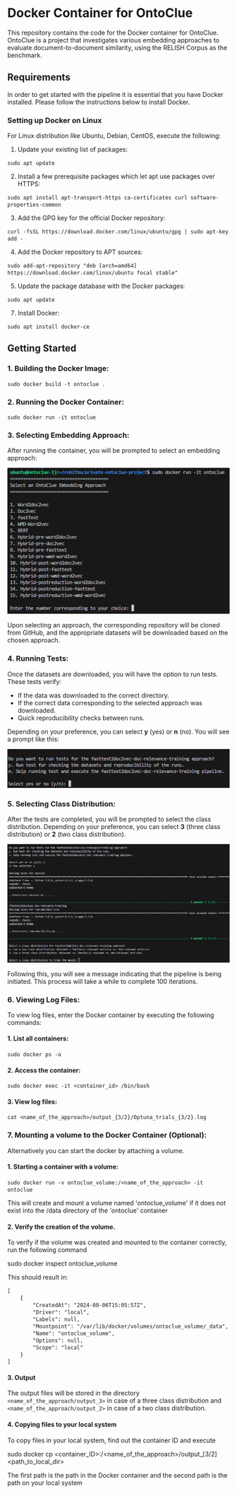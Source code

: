 # Docker Container for OntoClue

This repository contains the code for the Docker container for OntoClue. OntoClue is a project that investigates various embedding approaches to evaluate document-to-document similarity, using the RELISH Corpus as the benchmark.


## Requirements

In order to get started with the pipeline it is essential that you have Docker installed. Please follow the instructions below to install Docker.

### Setting up Docker on Linux

For Linux distribution like Ubuntu, Debian, CentOS, execute the following:

1. Update your existing list of packages:
```
sudo apt update
```

2. Install a few prerequisite packages which let apt use packages over HTTPS:
```
sudo apt install apt-transport-https ca-certificates curl software-properties-common
```


3. Add the GPG key for the official Docker repository:
```
curl -fsSL https://download.docker.com/linux/ubuntu/gpg | sudo apt-key add -
```


4. Add the Docker repository to APT sources:
```
sudo add-apt-repository "deb [arch=amd64] https://download.docker.com/linux/ubuntu focal stable"
```


5. Update the package database with the Docker packages:
```
sudo apt update
```


7. Install Docker:
```
sudo apt install docker-ce
```


## Getting Started


### 1. Building the Docker Image:

```
sudo docker build -t ontoclue .
```

### 2. Running the Docker Container:

```
sudo docker run -it ontoclue
```

### 3. Selecting Embedding Approach:

After running the container, you will be prompted to select an embedding approach:

![](./docs/select_approach.png)

Upon selecting an approach, the corresponding repository will be cloned from GitHub, and the appropriate datasets will be downloaded based on the chosen approach.

### 4. Running Tests:

Once the datasets are downloaded, you will have the option to run tests. These tests verify:

- If the data was downloaded to the correct directory.
- If the correct data corresponding to the selected approach was downloaded.
- Quick reproducibility checks between runs.

Depending on your preference, you can select **y** (yes) or **n** (no). You will see a prompt like this:

![](./docs/select_test.png)

### 5. Selecting Class Distribution:

After the tests are completed, you will be prompted to select the class distribution. Depending on your preference, you can select **3** (three class distribution) or **2** (two class distribution).

![](./docs/select_class.png)

Following this, you will see a message indicating that the pipeline is being initiated. This process will take a while to complete 100 iterations.

### 6. Viewing Log Files:

To view log files, enter the Docker container by executing the following commands:

#### 1. List all containers:
```
sudo docker ps -a
```

#### 2. Access the container:
```
sudo docker exec -it <container_id> /bin/bash
```

#### 3. View log files:

```
cat <name_of_the_approach>/output_{3/2}/Optuna_trials_{3/2}.log
```

### 7. Mounting a volume to the Docker Container (Optional):

Alternatively you can start the docker by attaching a volume.

#### 1. Starting a container with a volume:

```
sudo docker run -v ontoclue_volume:/<name_of_the_approach> -it ontoclue
```

This will create and mount a volume named 'ontoclue_volume' if it does not exist into the /data directory of the 'ontoclue' container

#### 2. Verify the creation of the volume.
To verify if the volume was created and mounted to the container correctly, run the following command

sudo docker inspect ontoclue_volume

This should result in:

```
[
    {
        "CreatedAt": "2024-08-06T15:05:57Z",
        "Driver": "local",
        "Labels": null,
        "Mountpoint": "/var/lib/docker/volumes/ontoclue_volume/_data",
        "Name": "ontoclue_volume",
        "Options": null,
        "Scope": "local"
    }
]
```

#### 3. Output 

The output files will be stored in the directory ```<name_of_the_approach/output_3>``` in case of a three class distribution and ```<name_of_the_approach/output_2>``` in case of a two class distribution.

#### 4. Copying files to your local system
To copy files in your local system, find out the container ID and execute

sudo docker cp <container_ID>:/<name_of_the_approach>/output_[3/2] <path_to_local_dir>

The first path is the path in the Docker container and the second path is the path on your local system 